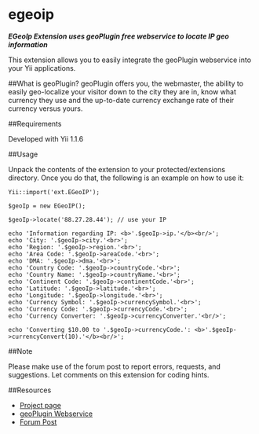 egeoip
======

***EGeoIp Extension uses geoPlugin free webservice to locate IP geo information***

This extension allows you to easily integrate the geoPlugin webservice into your Yii applications. 


##What is geoPlugin?
geoPlugin offers you, the webmaster, the ability to easily geo-localize your visitor down to the city they are in, know what currency they use and the up-to-date currency exchange rate of their currency versus yours.  

##Requirements

Developed with Yii 1.1.6

##Usage

Unpack the contents of the extension to your protected/extensions directory. Once you do that, the following is an example on how to use it:

~~~
Yii::import('ext.EGeoIP');

$geoIp = new EGeoIP();

$geoIp->locate('88.27.28.44'); // use your IP

echo 'Information regarding IP: <b>'.$geoIp->ip.'</b><br/>';
echo 'City: '.$geoIp->city.'<br>';
echo 'Region: '.$geoIp->region.'<br>';
echo 'Area Code: '.$geoIp->areaCode.'<br>';
echo 'DMA: '.$geoIp->dma.'<br>';
echo 'Country Code: '.$geoIp->countryCode.'<br>';
echo 'Country Name: '.$geoIp->countryName.'<br>';
echo 'Continent Code: '.$geoIp->continentCode.'<br>';
echo 'Latitude: '.$geoIp->latitude.'<br>';
echo 'Longitude: '.$geoIp->longitude.'<br>';
echo 'Currency Symbol: '.$geoIp->currencySymbol.'<br>';
echo 'Currency Code: '.$geoIp->currencyCode.'<br>';
echo 'Currency Converter: '.$geoIp->currencyConverter.'<br/>';

echo 'Converting $10.00 to '.$geoIp->currencyCode.': <b>'.$geoIp->currencyConvert(10).'</b><br/>';
~~~
##Note 

Please make use of the forum post to report errors, requests, and suggestions. Let comments on this extension for coding hints.

##Resources
 * [Project page](http://www.ramirezcobos.com/)
 * [geoPlugin Webservice](http://www.geoplugin.com/)
 * [Forum Post](http://www.yiiframework.com/forum/index.php?/topic/16495-extension-egeoip-extension/)